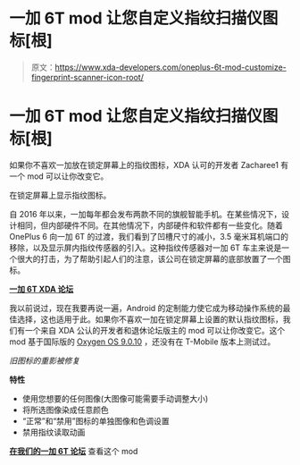# 一加 6T mod 让您自定义指纹扫描仪图标[根]

> 原文：<https://www.xda-developers.com/oneplus-6t-mod-customize-fingerprint-scanner-icon-root/>

# 一加 6T mod 让您自定义指纹扫描仪图标[根]

如果你不喜欢一加放在锁定屏幕上的指纹图标，XDA 认可的开发者 Zacharee1 有一个 mod 可以让你改变它。

在锁定屏幕上显示指纹图标。

自 2016 年以来，一加每年都会发布两款不同的旗舰智能手机。在某些情况下，设计相同，但内部硬件不同。在其他情况下，内部硬件和软件都有一些变化。随着 OnePlus 6 向一加 6T 的过渡，我们看到了凹槽尺寸的减小，3.5 毫米耳机端口的移除，以及显示屏内指纹传感器的引入。这种指纹传感器对一加 6T 车主来说是一个很大的打击，为了帮助引起人们的注意，该公司在锁定屏幕的底部放置了一个图标。

[**一加 6T XDA 论坛**](https://forum.xda-developers.com/oneplus-6t)

我以前说过，现在我要再说一遍，Android 的定制能力使它成为移动操作系统的最佳选择，这也适用于此。如果你不喜欢一加在锁定屏幕上设置的默认指纹图标，我们有一个来自 XDA 公认的开发者和退休论坛版主的 mod 可以让你改变它。这个 mod 基于国际版的 [Oxygen OS 9.0.10](https://www.xda-developers.com/oneplus-6t-oxygenos-9-0-10-nightscape-december-security-patches/) ，还没有在 T-Mobile 版本上测试过。

*旧图标的重影被修复*

**特性**

*   使用您想要的任何图像(大图像可能需要手动调整大小)
*   将所选图像染成任意颜色
*   “正常”和“禁用”图标的单独图像和色调设置
*   禁用指纹读取动画

[**在我们的一加 6T 论坛**](https://forum.xda-developers.com/oneplus-6t/themes/mod-custom-fingerprint-icons-t3881608) 查看这个 mod